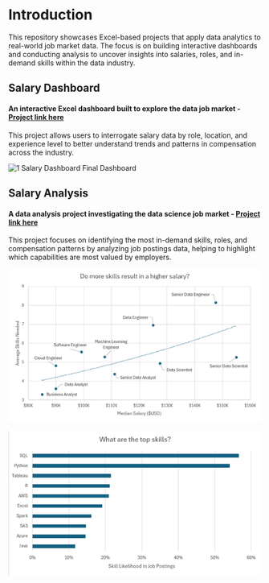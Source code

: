 # Introduction

This repository showcases Excel-based projects that apply data analytics to real-world job market data. The focus is on building interactive dashboards and conducting analysis to uncover insights into salaries, roles, and in-demand skills within the data industry.

## Salary Dashboard
#### An interactive Excel dashboard built to explore the data job market - [Project link here](Project_1-Dashboard)    
This project allows users to interrogate salary data by role, location, and experience level to better understand trends and patterns in compensation across the industry.

![1 Salary Dashboard Final Dashboard](https://github.com/user-attachments/assets/fa18bdd8-1273-4ed5-ac93-2e385603551c)

## Salary Analysis
#### A data analysis project investigating the data science job market - [Project link here](Project_2-Analysis)
This project focuses on identifying the most in-demand skills, roles, and compensation patterns by analyzing job postings data, helping to highlight which capabilities are most valued by employers.

![2 Project Analysis Chart1](Images/Analysis_1.png)  

![2 Project Analysis Chart3](Images/Analysis_2.png)

